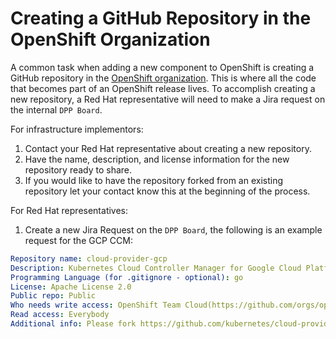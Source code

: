 # Creating a GitHub Repository in the OpenShift Organization

A common task when adding a new component to OpenShift is creating a GitHub
repository in the [OpenShift organization](https://github.com/openshift). This
is where all the code that becomes part of an OpenShift release lives. To
accomplish creating a new repository, a Red Hat representative will need to make a
Jira request on the internal `DPP Board`.

For infrastructure implementors:

1. Contact your Red Hat representative about creating a new repository.
1. Have the name, description, and license information for the new repository
    ready to share.
1. If you would like to have the repository forked from an existing repository
    let your contact know this at the beginning of the process.

For Red Hat representatives:

1. Create a new Jira Request on the `DPP Board`, the following is an example
   request for the GCP CCM:

```yaml
Repository name: cloud-provider-gcp
Description: Kubernetes Cloud Controller Manager for Google Cloud Platform
Programming Language (for .gitignore - optional): go
License: Apache License 2.0
Public repo: Public
Who needs write access: OpenShift Team Cloud(https://github.com/orgs/openshift/teams/openshift-team-cloud)
Read access: Everybody
Additional info: Please fork https://github.com/kubernetes/cloud-provider-gcp there.
```
